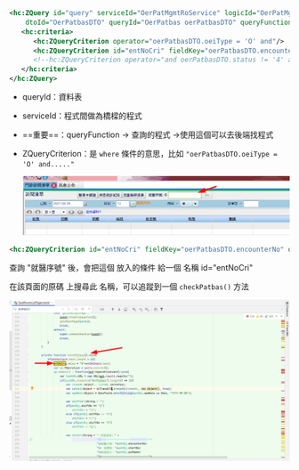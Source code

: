 ```xml
<hc:ZQuery id="query" serviceId="OerPatMgmtRoService" logicId="OerPatMgmtRoLogic" offset="0" maxRows="1"
    dtoId="OerPatbasDTO" queryId="OerPatbas oerPatbasDTO" queryFunction="uiGetOerPatbasXML">
   <hc:criteria>
      <hc:ZQueryCriterion operator="oerPatbasDTO.oeiType = 'O' and"/>
      <hc:ZQueryCriterion id="entNoCri" fieldKey="oerPatbasDTO.encounterNo" operator="=" value=""/>
      <!--hc:ZQueryCriterion operator="and oerPatbasDTO.status != '4' and oerPatbasDTO.status != '9' and oerPatbasDTO.deleteFlag != 'Y'"/-->
   </hc:criteria>
</hc:ZQuery>
```

- queryId：資料表 

- serviceId：程式間做為橋樑的程式

- ==重要==：queryFunction → 查詢的程式 →使用這個可以去後端找程式

- ZQueryCriterion：是 `where` 條件的意思，比如 `"oerPatbasDTO.oeiType = 'O' and....."`

  ![image-20210826102655925](https://raw.githubusercontent.com/LinYurou/PictureBed2/main/20210826102703.png)



```xml
<hc:ZQueryCriterion id="entNoCri" fieldKey="oerPatbasDTO.encounterNo" operator="=" value=""/>
```

查詢 "就醫序號" 後，會把這個 放入的條件 給一個 名稱 id="entNoCri" 

在該頁面的原碼 上搜尋此 名稱，可以追蹤到一個  `checkPatbas()` 方法

![image-20210826103021175](https://raw.githubusercontent.com/LinYurou/PictureBed2/main/20210826103021.png)











